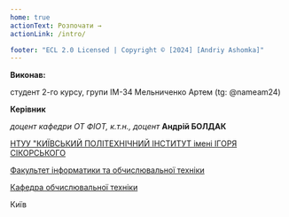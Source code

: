 ```yaml
---
home: true
actionText: Розпочати →
actionLink: /intro/

footer: "ECL 2.0 Licensed | Copyright © [2024] [Andriy Ashomka]"
---
```



**Виконав:** 

студент 2-го курсу, групи ІМ-34 Мельниченко Артем (tg: @nameam24)

**Керівник**

*доцент кафедри ОТ ФІОТ, к.т.н., доцент*<span padding-right:5em></span> **Андрій БОЛДАК** 

[НТУУ "КИЇВСЬКИЙ ПОЛІТЕХНІЧНИЙ ІНСТИТУТ імені ІГОРЯ СІКОРСЬКОГО](https://kpi.ua/)

[Факультет інформатики та обчислювальної техніки](https://fiot.kpi.ua/)

[Кафедра обчислювальної техніки](https://comsys.kpi.ua/)

Київ
